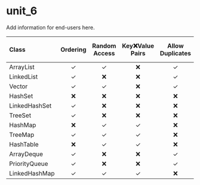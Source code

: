 # unit_6

Add information for end-users here.

 | Class         | Ordering | Random Access | Key❌Value Pairs | Allow Duplicates | Allow Null Values | Thread Safe | Blocking Operations |
 |:--------------|:--------:|:-------------:|:----------------:|:----------------:|:----------------:|:------------:|:------------------:|
 |ArrayList     |✓         |✓              |❌                 |✓                 |✓                 |❌            |❌                   |
 | LinkedList    |✓         |❌              |❌                 |✓                 |✓                 |❌            |❌                   |
 | Vector        |✓         |✓              |❌                 |✓                 |✓                 |✓            |✓                    | 
 | HashSet       |❌         |❌              |❌                |❌                 |✓                 |❌            |❌                    |
 | LinkedHashSet |✓         |❌              |❌                |❌                 |✓                 |❌            |❌                    |
 | TreeSet       |✓         |❌              |❌                |❌                 |❌                 |❌            |❌                    |
 | HashMap       |❌         |✓              |✓                |❌                 |✓                 |❌            |❌                    |
 | TreeMap       |✓         |✓              |✓                |❌                 |❌                 |❌            |❌                    |
 | HashTable     |❌         |✓              |✓                |❌                 |❌                 |✓            |❌                    |
 | ArrayDeque    |✓         |❌              |❌                |✓                 |❌                 |❌            |❌                    |
 | PriorityQueue |✓         |❌              |❌                |✓                 |❌                 |❌            |❌                    |
 | LinkedHashMap |✓         |✓              |✓                |❌                 |✓                 |❌             |❌                   |
   